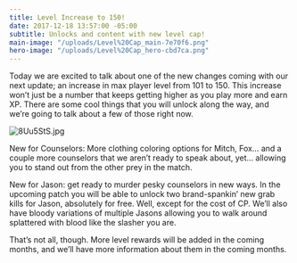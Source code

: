 ```yaml
---
title: Level Increase to 150!
date: 2017-12-18 13:57:00 -05:00
subtitle: Unlocks and content with new level cap!
main-image: "/uploads/Level%20Cap_main-7e70f6.png"
hero-image: "/uploads/Level%20Cap_hero-cbd7ca.png"
---
```


Today we are excited to talk about one of the new changes coming with our next update; an increase in max player level from 101 to 150. This increase won’t just be a number that keeps getting higher as you play more and earn XP. There are some cool things that you will unlock along the way, and we’re going to talk about a few of those right now.

![8Uu5StS.jpg](/uploads/8Uu5StS.jpg)

New for Counselors: More clothing coloring options for Mitch, Fox… and a couple more counselors that we aren’t ready to speak about, yet… allowing you to stand out from the other prey in the match.

New for Jason: get ready to murder pesky counselors in new ways. In the upcoming patch you will be able to unlock two brand-spankin’ new grab kills for Jason, absolutely for free. Well, except for the cost of CP. We’ll also have bloody variations of multiple Jasons allowing you to walk around splattered with blood like the slasher you are.

That’s not all, though. More level rewards will be added in the coming months, and we’ll have more information about them in the coming months.